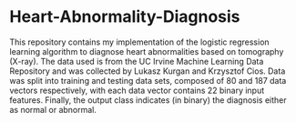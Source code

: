 # Heart-Abnormality-Diagnosis
This repository contains my implementation of the logistic regression learning algorithm to diagnose heart abnormalities based on tomography (X-ray). The data used is from the UC Irvine Machine Learning Data Repository and was collected by Lukasz Kurgan and Krzysztof Cios. Data was split into training and testing data sets, composed of 80 and 187 data vectors respectively, with each data vector contains 22 binary input features. Finally, the output class indicates (in binary) the diagnosis either as normal or abnormal. 
